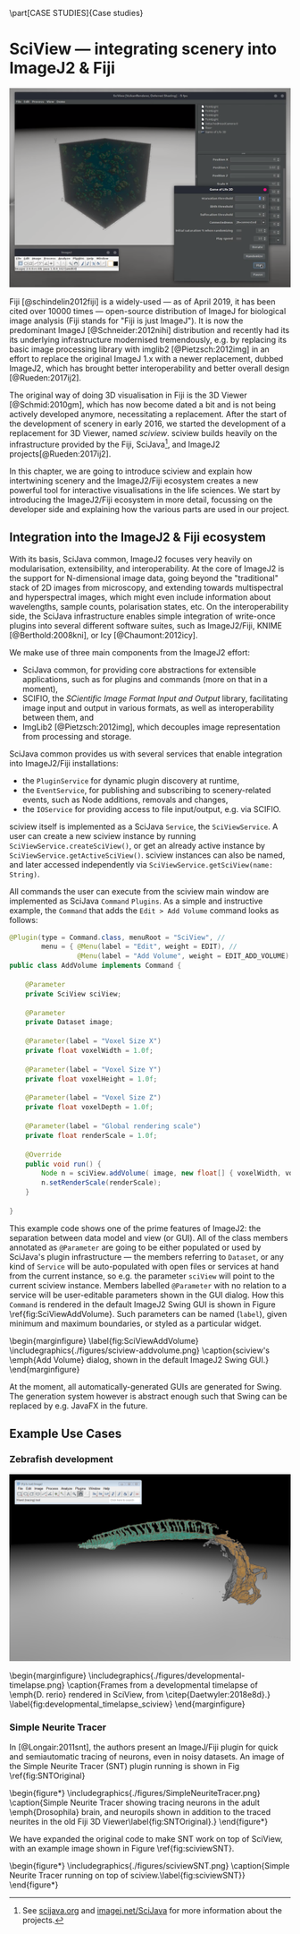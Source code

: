 \part[CASE STUDIES]{Case studies}

# SciView — integrating scenery into ImageJ2 & Fiji

![Screenshot of the sciview main window, showing the Game of Life 3D demo.\label{fig:SciViewMainWindow}](./figures/sciview-gameoflife.png)

Fiji [@schindelin2012fiji] is a widely-used — as of April 2019, it has been cited over 10000 times — open-source distribution of ImageJ for biological image analysis (Fiji stands for "Fiji is just ImageJ"). It is now the predominant ImageJ [@Schneider:2012nihi] distribution and recently had its  its underlying infrastructure modernised tremendously, e.g. by replacing its basic image processing library with imglib2 [@Pietzsch:2012img] in an effort to replace the original ImageJ 1.x with a newer replacement, dubbed ImageJ2, which has brought better interoperability and better overall design [@Rueden:2017ij2]. 

The original way of doing 3D visualisation in Fiji is the 3D Viewer [@Schmid:2010gm], which has now become dated a bit and is not being actively developed anymore, necessitating a replacement. After the start of the development of scenery in early 2016, we started the development of a replacement for 3D Viewer, named _sciview_. sciview builds heavily on the infrastructure provided by the Fiji, SciJava[^SciJavaNote], and ImageJ2 projects[@Rueden:2017ij2].

In this chapter, we are going to introduce sciview and explain how intertwining scenery and the ImageJ2/Fiji ecosystem creates a new powerful tool for interactive visualisations in the life sciences. We start by introducing the ImageJ2/Fiji ecosystem  in more detail, focussing on the developer side and explaining how the various parts are used in our project.

[^SciJavaNote]: See [scijava.org](https://scijava.org) and [imagej.net/SciJava](https://imagej.net/SciJava) for more information about the projects.

## Integration into the ImageJ2 & Fiji ecosystem

With its basis, SciJava common, ImageJ2 focuses very heavily on modularisation, extensibility, and interoperability. At the core of ImageJ2 is the support for N-dimensional image data, going beyond the "traditional" stack of 2D images from  microscopy, and extending towards multispectral and hyperspectral images, which might even include information about wavelengths, sample counts, polarisation states, etc. On the interoperability side, the SciJava infrastructure enables simple integration of write-once plugins into several different software suites, such as ImageJ2/Fiji, KNIME [@Berthold:2008kni], or Icy [@Chaumont:2012icy].

We make use of three main components from the ImageJ2 effort: 
* SciJava common, for providing core abstractions for extensible applications, such as for plugins and commands (more on that in a moment),
* SCIFIO, the _SCientific Image Format Input and Output_ library, facilitating image input and output in various formats, as well as interoperability between them, and
* ImgLib2 [@Pietzsch:2012img], which decouples image representation from processing and storage.

SciJava common provides us with several services that enable integration into ImageJ2/Fiji installations:

* the `PluginService` for dynamic plugin discovery at runtime,
* the `EventService`, for publishing and subscribing to scenery-related events, such as Node additions, removals and changes,
* the `IOService` for providing access to file input/output, e.g. via SCIFIO.

sciview itself is implemented as a SciJava `Service`, the `SciViewService`. A user can create a new sciview instance by running `SciViewService.createSciView()`, or get an already active instance by `SciViewService.getActiveSciView()`. sciview instances can also be named, and later accessed independently via `SciViewService.getSciView(name: String)`.

All commands the user can execute from the sciview main window are implemented as SciJava `Command` `Plugins`. As a simple and instructive example, the `Command` that adds the `Edit > Add Volume` command looks as follows:

```java
@Plugin(type = Command.class, menuRoot = "SciView", //
        menu = { @Menu(label = "Edit", weight = EDIT), //
                 @Menu(label = "Add Volume", weight = EDIT_ADD_VOLUME) })
public class AddVolume implements Command {

    @Parameter
    private SciView sciView;

    @Parameter
    private Dataset image;

    @Parameter(label = "Voxel Size X")
    private float voxelWidth = 1.0f;

    @Parameter(label = "Voxel Size Y")
    private float voxelHeight = 1.0f;

    @Parameter(label = "Voxel Size Z")
    private float voxelDepth = 1.0f;

    @Parameter(label = "Global rendering scale")
    private float renderScale = 1.0f;

    @Override
    public void run() {
        Node n = sciView.addVolume( image, new float[] { voxelWidth, voxelHeight, voxelDepth } );
        n.setRenderScale(renderScale);
    }

}
```

This example code shows one of the prime features of ImageJ2: the separation between data model and view (or GUI). All of the class members annotated as `@Parameter` are going to be either populated or used by SciJava's plugin infrastructure — the members referring to `Dataset`, or any kind of `Service` will be auto-populated with open files or services at hand from the current instance, so e.g. the parameter `sciView` will point to the current sciview instance. Members labelled `@Parameter` with no relation to a service will be user-editable parameters shown in the GUI dialog. How this `Command` is rendered in the default ImageJ2 Swing GUI is shown in Figure \ref{fig:SciViewAddVolume}. Such parameters can be named (`label`), given minimum and maximum boundaries, or styled as a particular widget.

\begin{marginfigure}
    \label{fig:SciViewAddVolume}
    \includegraphics{./figures/sciview-addvolume.png}
    \caption{sciview's \emph{Add Volume} dialog, shown in the default ImageJ2 Swing GUI.}
\end{marginfigure}

At the moment, all automatically-generated GUIs are generated for Swing.  The generation system however is abstract enough such that Swing can be replaced by e.g. JavaFX in the future.

## Example Use Cases

### Zebrafish development

![Screenshot of SciView, showing a multicolour segmentation of _Danio rerio_ vasculature. Dataset courtesy of Stephan Daetwyler, Huisken Lab, MPI-CBG Dresden and Morgridge Institute for Research, Madison, USA.\label{fig:SciViewScreenshot}](./figures/scenery-sciview.png)

\begin{marginfigure}
    \includegraphics{./figures/developmental-timelapse.png}
    \caption{Frames from a developmental timelapse of \emph{D. rerio} rendered in SciView, from \citep{Daetwyler:2018e8d}.}
    \label{fig:developmental_timelapse_sciview}
\end{marginfigure}

### Simple Neurite Tracer

In [@Longair:2011snt], the authors present an ImageJ/Fiji plugin for quick and semiautomatic tracing of neurons, even in noisy datasets. An image of the Simple Neurite Tracer (SNT) plugin running is shown in Fig \ref{fig:SNTOriginal}

\begin{figure*}
    \includegraphics{./figures/SimpleNeuriteTracer.png}
    \caption{Simple Neurite Tracer showing tracing neurons in the adult \emph{Drosophila} brain, and neuropils shown in addition to the traced neurites in the old Fiji 3D Viewer\label{fig:SNTOriginal}.}
\end{figure*}

We have expanded the original code to make SNT work on top of SciView, with an example image shown in Figure \ref{fig:sciviewSNT}.

\begin{figure*}
    \includegraphics{./figures/sciviewSNT.png}
    \caption{Simple Neurite Tracer running on top of sciview.\label{fig:sciviewSNT}}
\end{figure*}



